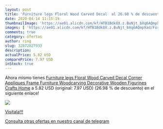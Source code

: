 ```yaml
---
layout: post
title: 'Furniture legs Floral Wood Carved Decal  al 26.98 % de descuento'
date: 2020-04-14 11:15:19
thumbnailImage: 'https://ae01.alicdn.com/kf/HTB1Bdk8X.z.BuNjt_bXq6AQmpXad/Furniture-legs-Floral-Wood-Carved-Decal-Corner-Appliques-Frame-Furniture-Woodcarving-Decorative-Wooden-Figurines-Crafts-Home.jpg_350x350._SL200_.jpg'
images: [ 'https://ae01.alicdn.com/kf/HTB1Bdk8X.z.BuNjt_bXq6AQmpXad/Furniture-legs-Floral-Wood-Carved-Decal-Corner-Appliques-Frame-Furniture-Woodcarving-Decorative-Wooden-Figurines-Crafts-Home.jpg_350x350._SL200_.jpg' ]
comments: true
category: ofertas
author: ring
slug: 32872027933
description:
actualPrice: 5.82 USD
comparePrice: 7.97 USD
inStock: true
---
```


Ahora mismo tienes [Furniture legs Floral Wood Carved Decal Corner Appliques Frame Furniture Woodcarving Decorative Wooden Figurines Crafts Home](https://www.amazon.com/dp/32872027933/?tag=redken08-20) a 5.82 USD (original: 7.97 USD) (26.98 %  de descuento) en el siguiente enlace!

[![](https://ae01.alicdn.com/kf/HTB1Bdk8X.z.BuNjt_bXq6AQmpXad/Furniture-legs-Floral-Wood-Carved-Decal-Corner-Appliques-Frame-Furniture-Woodcarving-Decorative-Wooden-Figurines-Crafts-Home.jpg_350x350._SL200_.jpg)](https://www.amazon.com/dp/32872027933/?tag=redken08-20)

[Visítala!!!](https://www.amazon.com/dp/32872027933/?tag=redken08-20)

[Consulta otras ofertas en nuestro canal de telegram](https://t.me/s/ofertas25)
